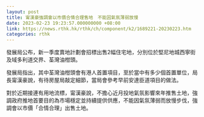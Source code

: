 ```yaml
---
layout: post
title: 甯漢豪強調會以市價合情合理售地　不能因氣氛薄弱放慢
date: 2023-02-23 19:23:57.000000000 +08:00
link: https://news.rthk.hk/rthk/ch/component/k2/1689221-20230223.htm
categories: rthk
---
```


發展局公布，新一季度賣地計劃會招標出售2幅住宅地，分別位於堅尼地城西寧街及域多利道交界、荃灣油柑頭。

發展局指出，其中荃灣油柑頭會有港人首置項目，至於當中有多少個首置單位，局長甯漢豪說，有待房屋局敲定細節，當局會參考早前安達臣道項目的做法。

對於近期接連有用地流標，甯漢豪說，不擔心近月投地氣氛影響來年推售土地，強調政府推地首要目的為市場穩定並持續提供供應，不能因氣氛薄弱而放慢步伐，強調會以市價「合情合理」出售土地。
